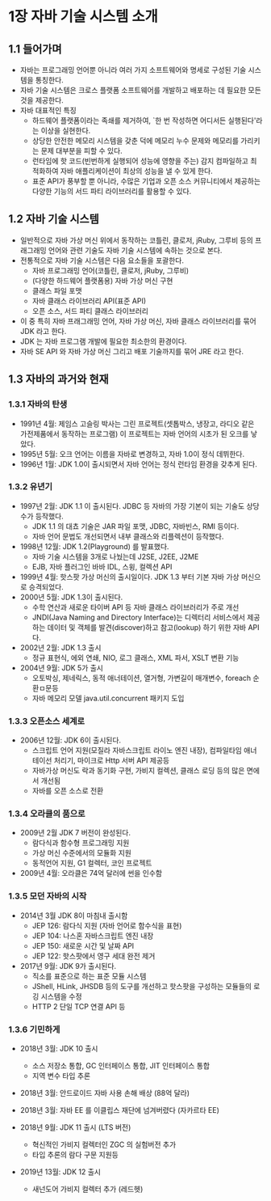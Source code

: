 # 1장 자바 기술 시스템 소개
## 1.1 들어가며
- 자바는 프로그래밍 언어뿐 아니라 여러 가지 소프트웨어와 명세로 구성된 기술 시스템을 통칭한다. 
- 자바 기술 시스템은 크로스 플랫폼 소프트웨어를 개발하고 배포하는 데 필요한 모든 것을 제공한다. 
- 자바 대표적인 특징 
  - 하드웨어 플랫폼이라는 족쇄를 제거하여, `한 번 작성하면 어디서든 실행된다'라는 이상을 실현한다. 
  - 상당한 안전한 메모리 시스템을 갖춘 덕에 메모리 누수 문제와 메모리를 가리키는 문제 대부분을 피할 수 있다. 
  - 런타임에 핫 코드(빈번하게 실행되어 성능에 영향을 주는) 감지 컴파일하고 최적화하여 자바 애플리케이션이 최상의 성능을 낼 수 있게 한다. 
  - 표준 API가 풍부할 뿐 아니라, 수많은 기업과 오픈 소스 커뮤니티에서 제공하는 다양한 기능의 서드 파티 라이브러리를 활용할 수 있다. 

## 1.2 자바 기술 시스템 
- 일반적으로 자바 가상 머신 위에서 동작하는 코틀린, 클로저, jRuby, 그루비 등의 프래그래밍 언어와 관련 기술도 자바 기술 시스템에 속하는 것으로 본다. 
- 전통적으로 자바 기술 시스템은 다음 요소들을 포괄한다. 
  - 자바 프로그래밍 언어(코틀린, 클로저, jRuby, 그루비)
  - (다양한 하드웨어 플랫폼용) 자바 가상 머신 구현
  - 클래스 파일 포맷
  - 자바 클래스 라이브러리 API(표준 API)
  - 오픈 소스, 서드 파티 클래스 라이브러리 
- 이 중 특히 자바 프래그래밍 언어, 자바 가상 머신, 자바 클래스 라이브러리를 묶어 JDK 라고 한다. 
- JDK 는 자바 프로그램 개발에 필요한 최소한의 환경이다. 
- 자바 SE API 와 자바 가상 머신 그리고 배포 기술까지를 묶어 JRE 라고 한다. 

## 1.3 자바의 과거와 현재 
### 1.3.1 자바의 탄생 
- 1991년 4월: 제임스 고슬링 박사는 그린 프로젝트(셋톱박스, 냉장고, 라디오 같은 가전제품에서 동작하는 프로그램)
  이 프로젝트는 자바 언어의 시초가 된 오크를 낳았다. 
- 1995년 5월: 오크 언어는 이름을 자바로 변경하고, 자바 1.0이 정식 데뷔한다. 
- 1996년 1월: JDK 1.0이 출시되면서 자바 언어는 정식 런타임 환경을 갖추게 된다.

### 1.3.2 유년기 
- 1997년 2월: JDK 1.1 이 출시된다. JDBC 등 자바의 가장 기본이 되는 기술도 상당수가 등작했다. 
  - JDK 1.1 의 대쵸 기술은 JAR 파일 포맷, JDBC, 자바빈스, RMI 등이다. 
  - 자바 언어 문법도 개선되면서 내부 클래스와 리플렉션이 등작했다. 
- 1998년 12월: JDK 1.2(Playground) 를 발표했다. 
  - 자바 기술 시스템을 3개로 나눴는데 J2SE, J2EE, J2ME
  - EJB, 자바 플러그인 바바 IDL, 스윙, 컬렉션 API
- 1999년 4월: 핫스팟 가상 머신의 출시일이다. JDK 1.3 부터 기본 자바 가상 머신으로 승격되었다.
- 2000년 5월: JDK 1.3이 출시된다. 
  - 수학 연산과 새로운 타이버 API 등 자바 클래스 라이브러리가 주로 개선
  - JNDI(Java Naming and Directory Interface)는 디렉터리 서비스에서 제공하는 데이터 및 객체를 발견(discover)하고 참고(lookup) 하기 위한 자바 API다.
- 2002년 2월: JDK 1.3 출시
  - 정규 표현식, 에외 연쇄, NIO, 로그 클래스, XML 파서, XSLT 변환 기능 
- 2004년 9월: JDK 5가 출시
  - 오토박싱, 제네릭스, 동적 애너테이션, 열거형, 가변길이 매개변수, foreach 순환ㅁ문등 
  - 자바 메모리 모델 java.util.concurrent 패키지 도입 

### 1.3.3 오픈소스 세계로
- 2006년 12월: JDK 6이 출시된다. 
  - 스크립트 언어 지원(모질라 자바스크립트 라이노 엔진 내장), 컴파일타임 애너테이선 처리기, 마이크로 Http 서버 API 제공등
  - 자바가상 머신도 락과 동기화 구현, 가비지 컬렉션, 클래스 로딩 등의 많은 면에서 개선됨
  - 자바를 오픈 소스로 전환 

### 1.3.4 오라클의 품으로 
- 2009년 2월 JDK 7 버전이 완성된다. 
  - 람다식과 함수형 프로그래밍 지원
  - 가상 머신 수준에서의 모듈화 지원 
  - 동적언어 지원, G1 컬렉터, 코인 프로젝트 
- 2009년 4월: 오라클은 74억 달러에 썬을 인수함 

### 1.3.5 모던 자바의 시작
- 2014년 3월 JDK 8이 마침내 출시함 
  - JEP 126: 람다식 지원 (자바 언어로 함수식을 표현)
  - JEP 104: 나스혼 자바스크립트 엔진 내장
  - JEP 150: 새로운 시간 및 날짜 API 
  - JEP 122: 핫스팟에서 영구 세대 완전 제거 
- 2017년 9월: JDK 9가 출시된다. 
  - 직소를 표준으로 하는 표준 모듈 시스템 
  - JShell, HLink, JHSDB 등의 도구를 개선하고 핫스팟을 구성하는 모듈들의 로깅 시스템을 수정
  - HTTP 2 단일 TCP 연결 API 등 

### 1.3.6 기민하게
- 2018년 3월: JDK 10 출시
  - 소스 저장소 통합, GC 인터페이스 통합, JIT 인터페이스 통합
  - 지역 변수 타입 추론
- 2018년 3월: 안드로이드 자바 사용 손해 배상 (88억 달라)
- 2018년 3월: 자바 EE 를 이클립스 재단에 넘겨버렸다 (자카르타 EE)

- 2018년 9월: JDK 11 출시 (LTS 버전)
  - 혁신적인 가비지 컬렉터인 ZGC 의 실험버전 추가 
  - 타입 추론의 람다 구문 지원등 

- 2019년 13월: JDK 12 출시
  - 새넌도어 가비지 컬렉터 추가 (레드헷)